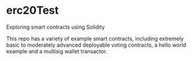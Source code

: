 # erc20Test
Exploring smart contracts using Solidity


This repo has a variety of example smart contracts, including extremely basic to moderately advanced deployable voting contracts, 
a hello world example and a multisig wallet transactor.

